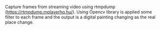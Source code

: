# 

Capture frames from streaming video using rtmpdump (https://rtmpdump.mplayerhq.hu/).
Using Opencv library is applied some filter to each frame and the output is a digital painting changing as the real place change.
